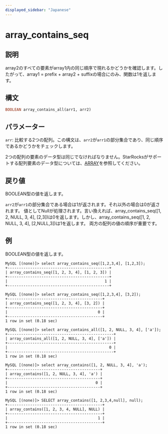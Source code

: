```yaml
---
displayed_sidebar: "Japanese"
---
```


# array_contains_seq

## 説明

array2のすべての要素がarray1内の同じ順序で現れるかどうかを確認します。したがって、array1 = prefix + array2 + suffixの場合にのみ、関数は1を返します。

## 構文

~~~Haskell
BOOLEAN array_contains_all(arr1, arr2)
~~~

## パラメーター

`arr`: 比較する2つの配列。この構文は、`arr2`が`arr1`の部分集合であり、同じ順序であるかどうかをチェックします。

2つの配列の要素のデータ型は同じでなければなりません。StarRocksがサポートする配列要素のデータ型については、[ARRAY](../../../sql-reference/sql-statements/data-types/Array.md)を参照してください。

## 戻り値

BOOLEAN型の値を返します。

`arr2`が`arr1`の部分集合である場合は1が返されます。それ以外の場合は0が返されます。
値としてNullが処理されます。言い換えれば、array_contains_seq([1, 2, NULL, 3, 4], [2,3])は0を返します。しかし、array_contains_seq([1, 2, NULL, 3, 4], [2,NULL,3])は1を返します。
両方の配列の値の順序が重要です。

## 例

BOOLEAN型の値を返します。

```Plaintext
MySQL [(none)]> select array_contains_seq([1,2,3,4], [1,2,3]);
+---------------------------------------------+
| array_contains_seq([1, 2, 3, 4], [1, 2, 3]) |
+---------------------------------------------+
|                                           1 |
+---------------------------------------------+
```

```Plaintext
MySQL [(none)]> select array_contains_seq([1,2,3,4], [3,2]);
+------------------------------------------+
| array_contains_seq([1, 2, 3, 4], [3, 2]) |
+------------------------------------------+
|                                        0 |
+------------------------------------------+
1 row in set (0.18 sec)
```

```Plaintext
MySQL [(none)]> select array_contains_all([1, 2, NULL, 3, 4], ['a']);
+-----------------------------------------------+
| array_contains_all([1, 2, NULL, 3, 4], ['a']) |
+-----------------------------------------------+
|                                             0 |
+-----------------------------------------------+
1 row in set (0.18 sec)
```

```Plaintext
MySQL [(none)]> select array_contains([1, 2, NULL, 3, 4], 'a');
+-----------------------------------------+
| array_contains([1, 2, NULL, 3, 4], 'a') |
+-----------------------------------------+
|                                       0 |
+-----------------------------------------+
1 row in set (0.18 sec)
```
```Plaintext
MySQL [(none)]> SELECT array_contains([1, 2,3,4,null], null);
+------------------------------------------+
| array_contains([1, 2, 3, 4, NULL], NULL) |
+------------------------------------------+
|                                        1 |
+------------------------------------------+
1 row in set (0.18 sec)
```